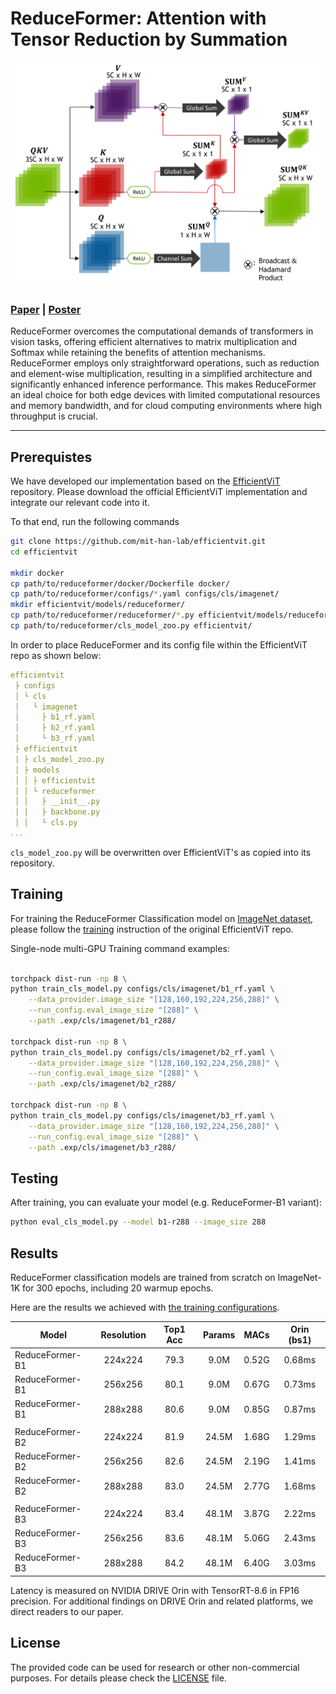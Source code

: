 # ReduceFormer: Attention with Tensor Reduction by Summation 

<!-- ![image](resources/image.png) -->
<div align="center">
  <img src="./resources/reduceformer_attn.png" height="360">
</div>

### [Paper](https://arxiv.org/abs/2406.07488) | [Poster](./resources/ReduceFormer_CVPRW_2024_Poster.pdf)
<!-- John Yang, Le An, Su Inn Park   -->

ReduceFormer overcomes the computational demands of transformers in vision tasks, 
offering efficient alternatives to matrix multiplication and Softmax while retaining the benefits of attention mechanisms.
ReduceFormer employs only straightforward operations, such as reduction and element-wise multiplication, 
resulting in a simplified architecture and significantly enhanced inference performance. 
This makes ReduceFormer an ideal choice for both edge devices with limited computational resources and memory bandwidth, and for cloud computing environments where high throughput is crucial.
<hr>

## Prerequistes

We have developed our implementation based on the [EfficientViT](https://github.com/mit-han-lab/efficientvit/tree/master) repository.
Please download the official EfficientViT implementation and integrate our relevant code into it.

To that end, run the following commands

```bash
git clone https://github.com/mit-han-lab/efficientvit.git
cd efficientvit

mkdir docker
cp path/to/reduceformer/docker/Dockerfile docker/
cp path/to/reduceformer/configs/*.yaml configs/cls/imagenet/
mkdir efficientvit/models/reduceformer/
cp path/to/reduceformer/reduceformer/*.py efficientvit/models/reduceformer/
cp path/to/reduceformer/cls_model_zoo.py efficientvit/
```

In order to place ReduceFormer and its config file within the EfficientViT repo as shown below:

```yaml
efficientvit
 ├ configs
 │ └ cls
 │   └ imagenet 
 │     ├ b1_rf.yaml
 │     ├ b2_rf.yaml
 │     └ b3_rf.yaml
 ├ efficientvit
 | ├ cls_model_zoo.py 
 │ ├ models
 │ │ ├ efficientvit
 │ │ └ reduceformer
 │ │   ├ __init__.py
 │ │   ├ backbone.py
 │ │   └ cls.py
...
```
`cls_model_zoo.py` will be overwritten over EfficientViT's as copied into its repository. 


## Training

For training the ReduceFormer Classification model on [ImageNet dataset](https://www.image-net.org/),
please follow the [training](https://github.com/mit-han-lab/efficientvit/blob/master/applications/cls.md) instruction of the original EfficientViT repo. 

Single-node multi-GPU Training command examples:

```bash

torchpack dist-run -np 8 \
python train_cls_model.py configs/cls/imagenet/b1_rf.yaml \
    --data_provider.image_size "[128,160,192,224,256,288]" \
    --run_config.eval_image_size "[288]" \
    --path .exp/cls/imagenet/b1_r288/

torchpack dist-run -np 8 \
python train_cls_model.py configs/cls/imagenet/b2_rf.yaml \
    --data_provider.image_size "[128,160,192,224,256,288]" \
    --run_config.eval_image_size "[288]" \
    --path .exp/cls/imagenet/b2_r288/

torchpack dist-run -np 8 \
python train_cls_model.py configs/cls/imagenet/b3_rf.yaml \
    --data_provider.image_size "[128,160,192,224,256,288]" \
    --run_config.eval_image_size "[288]" \
    --path .exp/cls/imagenet/b3_r288/

```

## Testing
After training, you can evaluate your model (e.g. ReduceFormer-B1 variant):

```bash
python eval_cls_model.py --model b1-r288 --image_size 288
```


## Results

ReduceFormer classification models are trained from scratch on ImageNet-1K for 300 epochs, including 20 warmup epochs.

Here are the results we achieved with [the training configurations](configs).

| Model         |  Resolution | Top1 Acc|  Params |  MACs |  Orin (bs1) | 
|----------------------|:----------:|:----------:|:---------:|:----------:|:------------:|
| ReduceFormer-B1 | 224x224 | 79.3 | 9.0M | 0.52G | 0.68ms |
| ReduceFormer-B1 | 256x256 | 80.1 | 9.0M | 0.67G | 0.73ms |
| ReduceFormer-B1 | 288x288 | 80.6 | 9.0M | 0.85G | 0.87ms |
| |
| ReduceFormer-B2 | 224x224 | 81.9 | 24.5M  | 1.68G  | 1.29ms |
| ReduceFormer-B2 | 256x256 | 82.6 | 24.5M  | 2.19G  | 1.41ms |
| ReduceFormer-B2 | 288x288 | 83.0 | 24.5M  | 2.77G  | 1.68ms |
| |
| ReduceFormer-B3 | 224x224 | 83.4 | 48.1M  | 3.87G  | 2.22ms |
| ReduceFormer-B3 | 256x256 | 83.6 | 48.1M  | 5.06G  | 2.43ms |
| ReduceFormer-B3 | 288x288 | 84.2 | 48.1M  | 6.40G  | 3.03ms |

Latency is measured on NVIDIA DRIVE Orin with TensorRT-8.6 in FP16 precision.
For additional findings on DRIVE Orin and related platforms, we direct readers to our paper.

## License
The provided code can be used for research or other non-commercial purposes. For details please check the [LICENSE](LICENSE) file.

